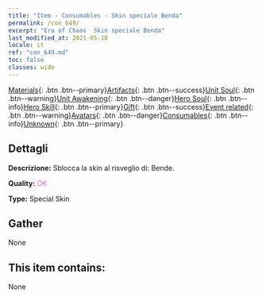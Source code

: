 ```yaml
---
title: "Item - Consumables - Skin speciale Benda"
permalink: /con_649/
excerpt: "Era of Chaos  Skin speciale Benda"
last_modified_at: 2021-05-18
locale: it
ref: "con_649.md"
toc: false
classes: wide
---
```

 [Materials](/ItemsIT/){: .btn .btn--primary}[Artifacts](/ItemsIT/Artifacts/){: .btn .btn--success}[Unit Soul](/ItemsIT/UnitSoul/){: .btn .btn--warning}[Unit Awakening](/ItemsIT/UnitAwakening/){: .btn .btn--danger}[Hero Soul](/ItemsIT/HeroSoul/){: .btn .btn--info}[Hero Skill](/ItemsIT/HeroSkill/){: .btn .btn--primary}[Gift](/ItemsIT/Gift/){: .btn .btn--success}[Event related](/ItemsIT/Events/){: .btn .btn--warning}[Avatars](/ItemsIT/Avatars/){: .btn .btn--danger}[Consumables](/ItemsIT/Consumables/){: .btn .btn--info}[Unknown](/ItemsIT/Unknown/){: .btn .btn--primary}

## Dettagli
 **Descrizione:** Sblocca la skin al risveglio di: Bende.

 **Quality:** <span style="color: #DA70D6">OK</span>

 **Type:** Special Skin

## Gather

  None

## This item contains:

  None

